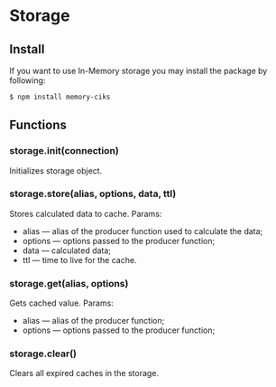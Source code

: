 # Storage

## Install
If you want to use In-Memory storage you may install the package by following:
```bash
$ npm install memory-ciks
```

## Functions
### storage.init(connection)
Initializes storage object.

### storage.store(alias, options, data, ttl)
Stores calculated data to cache.
Params:
- alias — alias of the producer function used to calculate the data;
- options — options passed to the producer function;
- data — calculated data;
- ttl — time to live for the cache.

### storage.get(alias, options)
Gets cached value.
Params:
- alias — alias of the producer function;
- options — options passed to the producer function;

### storage.clear()
Clears all expired caches in the storage.
